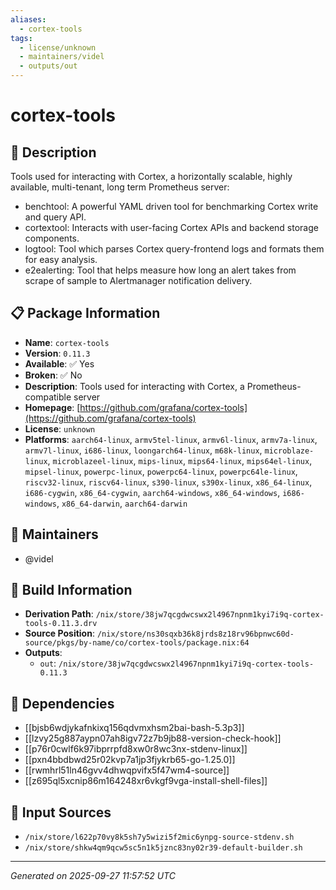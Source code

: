 ```yaml
---
aliases:
  - cortex-tools
tags:
  - license/unknown
  - maintainers/videl
  - outputs/out
---
```


# cortex-tools

## 📝 Description

Tools used for interacting with Cortex, a horizontally scalable, highly available, multi-tenant, long term Prometheus server:

- benchtool: A powerful YAML driven tool for benchmarking Cortex write and query API.
- cortextool: Interacts with user-facing Cortex APIs and backend storage components.
- logtool: Tool which parses Cortex query-frontend logs and formats them for easy analysis.
- e2ealerting: Tool that helps measure how long an alert takes from scrape of sample to Alertmanager notification delivery.


## 📋 Package Information

- **Name**: `cortex-tools`
- **Version**: `0.11.3`
- **Available**: ✅ Yes
- **Broken**: ✅ No
- **Description**: Tools used for interacting with Cortex, a Prometheus-compatible server
- **Homepage**: [https://github.com/grafana/cortex-tools](https://github.com/grafana/cortex-tools)
- **License**: `unknown`
- **Platforms**: `aarch64-linux`, `armv5tel-linux`, `armv6l-linux`, `armv7a-linux`, `armv7l-linux`, `i686-linux`, `loongarch64-linux`, `m68k-linux`, `microblaze-linux`, `microblazeel-linux`, `mips-linux`, `mips64-linux`, `mips64el-linux`, `mipsel-linux`, `powerpc-linux`, `powerpc64-linux`, `powerpc64le-linux`, `riscv32-linux`, `riscv64-linux`, `s390-linux`, `s390x-linux`, `x86_64-linux`, `i686-cygwin`, `x86_64-cygwin`, `aarch64-windows`, `x86_64-windows`, `i686-windows`, `x86_64-darwin`, `aarch64-darwin`
## 👥 Maintainers

- @videl


## 🔧 Build Information

- **Derivation Path**: `/nix/store/38jw7qcgdwcswx2l4967npnm1kyi7i9q-cortex-tools-0.11.3.drv`
- **Source Position**: `/nix/store/ns30sqxb36k8jrds8z18rv96bpnwc60d-source/pkgs/by-name/co/cortex-tools/package.nix:64`
- **Outputs**:
  - `out`:  `/nix/store/38jw7qcgdwcswx2l4967npnm1kyi7i9q-cortex-tools-0.11.3`

## 🔗 Dependencies

- [[bjsb6wdjykafnkixq156qdvmxhsm2bai-bash-5.3p3]]
- [[lzvy25g887aypn07ah8igv72z7b9jb88-version-check-hook]]
- [[p76r0cwlf6k97ibprrpfd8xw0r8wc3nx-stdenv-linux]]
- [[pxn4bbdbwd25r02kvp7a1jp3fjykrb65-go-1.25.0]]
- [[rwmhrl51ln46gvv4dhwqpvifx5f47wm4-source]]
- [[z695ql5xcnip86m164248xr6vkgf9vga-install-shell-files]]

## 📁 Input Sources

- `/nix/store/l622p70vy8k5sh7y5wizi5f2mic6ynpg-source-stdenv.sh`
- `/nix/store/shkw4qm9qcw5sc5n1k5jznc83ny02r39-default-builder.sh`

---
*Generated on 2025-09-27 11:57:52 UTC*
